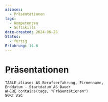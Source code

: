 ```yaml
---
aliases:
  - Präsentationen
tags:
  - Kompetenzen
  - Softskills
date-created: 2024-06-26
Status:
  - fertig
Erfahrung: 14.6
---
```

# Präsentationen

```dataview
TABLE aliases AS Berufserfahrung, Firmenname,
Enddatum - Startdatum AS Dauer
WHERE contains(tags, "Präsentationen")
SORT ASC
```